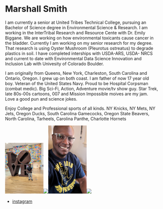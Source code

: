 # Marshall Smith
I am currently a senior at United Tribes Technical College, pursuing an Bachelor of Science degree in Environmental Science & Research. I am working in the InterTribal Research and Resource Cente with Dr. Emily Biggane.  We are working on how environmental toxicants cause cancer in the bladder.  Currently I am working on my senior research for my degree.  That research is using Oyster Mushroom (Pleurotus ostreatus) to degrade plastics in soil.  I have completed interships with USDA-ARS, USDA- NRCS and current to date with Environmental Data Science Innovation and Inclusion Lab with Univesity of Colorado Boulder. 

I am originally from Queens, New York, Charleston, South Carolina and Ontario, Oregon.  I grew up on both coast.  I am father of now 17 year old boy. Veteran of the United States Navy. Proud to be Hospital Corpsman (combat medic). Big Sci-Fi, Action, Adventure movie/tv show guy.  Star Trek, late 80s-00s cartoons, 007 and Mission Impossible moives are my jam.  Love a good pun and science jokes.

Enjoy College and Professional sports of all kinds.  NY Knicks, NY Mets, NY Jets, Oregon Ducks, South Carolina Gamecocks, Oregon State Beavers, North Carolina, Tarheels, Carolina Panthe, Charlotte Hornets

<img 
src="marshalls img/Indy Musuem.jpg" 
width="25%"><img
  src="marshalls img/Mason FFA.jpg" 
  width="25%"><img 
  src="marshalls img/Spock shirt.jpg" 
  width="25%"><img
  src="marshalls img/family pic downtown Charlotte.jpg" 
  width="25%">
  
  
  
  



* [instagram](https://www.instagram.com/smithrayshad81/)
